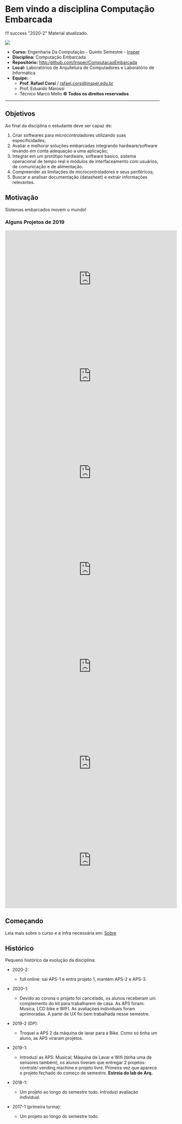 # Bem vindo a disciplina Computação Embarcada

!!! success "2020-2"
    Material atualizado.

![](imgs/lab.jpeg)

- **Curso:** Engenharia Da Computação - Quinto Semestre - [Insper](https://www.insper.edu.br/)
- **Disciplina:** Computação Embarcada 
- **Repositório:** [http:/github.com/Insper/ComputacaoEmbarcada](http:/github.com/Insper/ComputacaoEmbarcada)
- **Local:** Laboratórios de Arquitetura de Computadores e Laboratório de Informática
- **Equipe:**
    - **Prof. Rafael Corsi** / rafael.corsi@insper.edu.br
    - Prof. Eduardo Marossi
    - Técnico Marco Mello
**© Todos os direitos reservados**

------------------

## Objetivos

Ao final da disciplina o estudante deve ser capaz de:

1.	Criar softwares para microcontroladores utilizando suas especificidades;
2.	Avaliar e melhorar soluções embarcadas integrando hardware/software levando em conta adequação a uma aplicação;
3.	Integrar em um protótipo hardware, software básico, sistema operacional de tempo real e módulos de interfaceamento com usuários, de comunicação e de alimentação.
4.	Compreender as limitações de microcontroladores e seus periféricos;
5.	Buscar e analisar documentação (datasheet) e extrair informações relevantes.

## Motivação

Sistemas embarcados movem o mundo!

### Alguns Projetos de 2019

<iframe width="560" height="315" src="https://www.youtube.com/embed/xfCjqsRxOO0" frameborder="0" allow="accelerometer; autoplay; encrypted-media; gyroscope; picture-in-picture" allowfullscreen></iframe>

<iframe width="560" height="315" src="https://www.youtube.com/embed/Rtngc9UBV-k" frameborder="0" allow="accelerometer; autoplay; encrypted-media; gyroscope; picture-in-picture" allowfullscreen></iframe>

<iframe width="560" height="315" src="https://www.youtube.com/embed/Xk86Dx85DUg" frameborder="0" allow="accelerometer; autoplay; encrypted-media; gyroscope; picture-in-picture" allowfullscreen></iframe>

<iframe width="560" height="315" src="https://www.youtube.com/embed/SbB6z_b_fc8" frameborder="0" allow="accelerometer; autoplay; encrypted-media; gyroscope; picture-in-picture" allowfullscreen></iframe>

<iframe width="560" height="315" src="https://www.youtube.com/embed/3MskQc6xw5s" frameborder="0" allow="accelerometer; autoplay; encrypted-media; gyroscope; picture-in-picture" allowfullscreen></iframe>

<iframe width="560" height="315" src="https://www.youtube.com/embed/nDGiS4ESHzE" frameborder="0" allow="accelerometer; autoplay; encrypted-media; gyroscope; picture-in-picture" allowfullscreen></iframe>

<iframe width="560" height="315" src="https://www.youtube.com/embed/cLzB3bGji-c" frameborder="0" allow="accelerometer; autoplay; encrypted-media; gyroscope; picture-in-picture" allowfullscreen></iframe>

## Começando 

Leia mais sobre o curso e a infra necessária em: [Sobre](Sobre-Curso.md)

## Histórico

Pequeno histórico da evolução da disciplina:

- 2020-2: 
    - full online: sai APS-1 e entra projeto 1, mantém APS-2 e APS-3.
    
- 2020-1: 
    - Devido ao corona o projeto foi cancelado, os alunos receberam um complemento do kit para trabalharem de casa. As APS foram: Musica, LCD bike e WIFI. As avaliaçòes individuais foram aprimoradas. A parte de UX foi bem trabalhada nesse semestre.
     
- 2019-2 (DP):
    - Troquei a APS 2 da máquina de lavar para a Bike. Como só tinha um aluno, as APS viraram projetos.

- 2019-1:
    - Introduzi as APS: Musical; Máquina de Lavar e Wifi (tinha uma de sensores também), os alunos tiveram que entregar 2 projetos: controle/ vending machine e projeto livre. Primeira vez que aparece 
      o projeto fechado do começo de semestre. **Estreia do lab de Arq.**
    
- 2018-1:
    - Um projeto ao longo do semestre todo. Introduzi avaliação individual.

- 2017-1 (primeira turma):
    - Um projeto ao longo do semestre todo.

